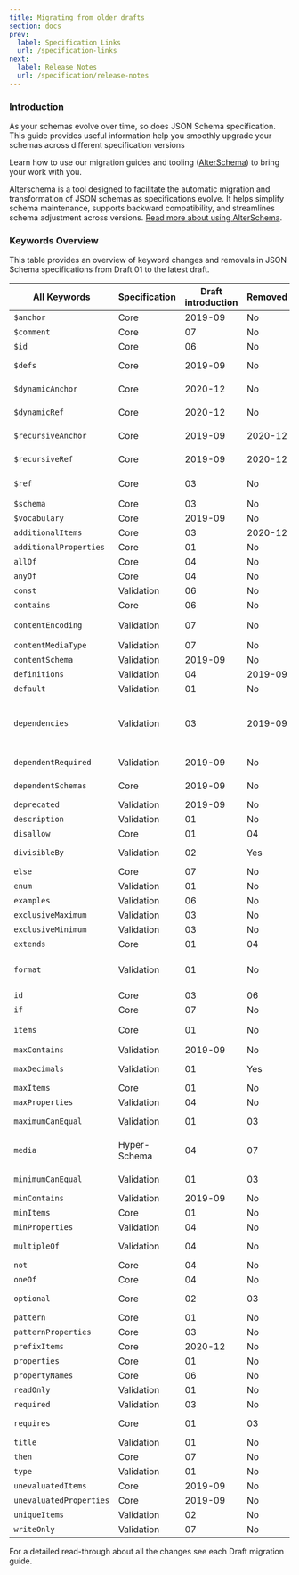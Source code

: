 ```yaml
---
title: Migrating from older drafts
section: docs
prev: 
  label: Specification Links
  url: /specification-links
next: 
  label: Release Notes
  url: /specification/release-notes
---
```


### Introduction

As your schemas evolve over time, so does JSON Schema specification. This guide provides useful information help you smoothly upgrade your schemas across different specification versions

Learn how to use our migration guides and tooling ([AlterSchema](https://alterschema.sourcemeta.com/)) to bring your work with you.

Alterschema is a tool designed to facilitate the automatic migration and transformation of JSON schemas as specifications evolve. It helps simplify schema maintenance, supports backward compatibility, and streamlines schema adjustment across versions. [Read more about using AlterSchema](https://github.com/sourcemeta/alterschema?tab=readme-ov-file).

### Keywords Overview

This table provides an overview of keyword changes and removals in JSON Schema specifications from Draft 01 to the latest draft.

| All Keywords            | Specification | Draft introduction | Removed | Changed                                                                        |
| ----------------------- | ------------- | ------------------ | ------- | ------------------------------------------------------------------------------ |
| `$anchor`               | Core          | 2019-09            | No      | Partially replaced `$id`                                                       |
| `$comment`              | Core          | 07                 | No      |                                                                                |
| `$id`                   | Core          | 06                 | No      | Replaced `id`                                                                  |
| `$defs`                 | Core          | 2019-09            | No      | Replaced `definitions`                                                         |
| `$dynamicAnchor`        | Core          | 2020-12            | No      | Replaced `$recursiveAnchor`                                                    |
| `$dynamicRef`           | Core          | 2020-12            | No      | Replaced `$recursiveRef`                                                       |
| `$recursiveAnchor`      | Core          | 2019-09            | 2020-12 | Replaced by `$dynamicAnchor`                                                   |
| `$recursiveRef`         | Core          | 2019-09            | 2020-12 | Replaced by `$dynamicRef`                                                      |
| `$ref`                  | Core          | 03                 | No      | Modified in 2019-09                                                            |
| `$schema`               | Core          | 03                 | No      | No                                                                             |
| `$vocabulary`           | Core          | 2019-09            | No      | No                                                                             |
| `additionalItems`       | Core          | 03                 | 2020-12 | Replaced by `items`                                                            |
| `additionalProperties`  | Core          | 01                 | No      | No                                                                             |
| `allOf`                 | Core          | 04                 | No      | No                                                                             |
| `anyOf`                 | Core          | 04                 | No      | No                                                                             |
| `const`                 | Validation    | 06                 | No      | No                                                                             |
| `contains`              | Core          | 06                 | No      | No                                                                             |
| `contentEncoding`       | Validation    | 07                 | No      | Replaced `media`.`binaryEncoding`                                              |
| `contentMediaType`      | Validation    | 07                 | No      | Replaced `media`.`type`                                                        |
| `contentSchema`         | Validation    | 2019-09            | No      | No                                                                             |
| `definitions`           | Validation    | 04                 | 2019-09 | Replaced by` $defs`                                                            |
| `default`               | Validation    | 01                 | No      | No                                                                             |
| `dependencies`          | Validation    | 03                 | 2019-09 | Replaced `requires` and replaced by `dependentSchemas` and `dependentRequired` |
| `dependentRequired`     | Validation    | 2019-09            | No      | Partially replaced `dependencies`                                              |
| `dependentSchemas`      | Core          | 2019-09            | No      | Partially replaced `dependencies`                                              |
| `deprecated`            | Validation    | 2019-09            | No      | No                                                                             |
| `description`           | Validation    | 01                 | No      | No                                                                             |
| `disallow`              | Core          | 01                 | 04      | Replaced by `not`                                                              |
| `divisibleBy`           | Validation    | 02                 | Yes     | Replaced by `multipleOf`                                                       |
| `else`                  | Core          | 07                 | No      | No                                                                             |
| `enum`                  | Validation    | 01                 | No      | No                                                                             |
| `examples`              | Validation    | 06                 | No      | No                                                                             |
| `exclusiveMaximum`      | Validation    | 03                 | No      | Modified in 04                                                                |
| `exclusiveMinimum`      | Validation    | 03                 | No      | Modified in 04                                                                |
| `extends`               | Core          | 01                 | 04      | Replaced by `allOf`                                                            |
| `format`                | Validation    | 01                 | No      | Modified in 04, 06, 07, 2019-09, and 2020-12                                   |
| `id`                    | Core          | 03                 | 06      | Replaced by `$id`                                                              |
| `if`                    | Core          | 07                 | No      | No                                                                             |
| `items`                 | Core          | 01                 | No      | Changed in 2020-12                                                            |
| `maxContains`           | Validation    | 2019-09            | No      | No                                                                             |
| `maxDecimals`           | Validation    | 01                 | Yes     | Replaced by `divisibleBy`                                                      |
| `maxItems`             | Core    | 01                 | No      | No                                                                             |
| `maxProperties`         | Validation    | 04                 | No      | No                                                                             |
| `maximumCanEqual`       | Validation    | 01                 | 03      | Replaced by `exclusiveMaximum`                                                 |
| `media`                 | Hyper-Schema  | 04                 | 07      | Replaced by `contentEncoding` and `contentMediaType`                           |
| `minimumCanEqual`       | Validation    | 01                 | 03      | Replaced by `exclusiveMinimum`                                                 |
| `minContains`           | Validation    | 2019-09            | No      | No                                                                             |
| `minItems`             | Core    | 01                 | No      | No                                                                             |
| `minProperties`         | Validation    | 04                 | No      | No                                                                             |
| `multipleOf`            | Validation    | 04                 | No      | Replaced `divisibleBy`                                                         |
| `not`                   | Core          | 04                 | No      | No                                                                             |
| `oneOf`                 | Core          | 04                 | No      | No                                                                             |
| `optional`              | Core          | 02                 | 03      | Replaced by `required`                                                         |
| `pattern`               | Core          | 01                 | No      | No                                                                             |
| `patternProperties`     | Core          | 03                 | No      | No                                                                             |
| `prefixItems`           | Core          | 2020-12            | No      | Replaced `items`                                                               |
| `properties`            | Core          | 01                 | No      | No                                                                             |
| `propertyNames`         | Core          | 06                 | No      | No                                                                             |
| `readOnly`              | Validation    | 01                 | No      | No                                                                             |
| `required`              | Validation    | 03                 | No      | No                                                                             |
| `requires`              | Core          | 01                 | 03      | Replaced by `dependencies`                                                     |
| `title`                 | Validation    | 01                 | No      | No                                                                             |
| `then`                  | Core          | 07                 | No      | No                                                                             |
| `type`                  | Validation    | 01                 | No      | Modified in 04                                                                 |
| `unevaluatedItems`      | Core          | 2019-09            | No      | No                                                                             |
| `unevaluatedProperties` | Core          | 2019-09            | No      | No                                                                             |
| `uniqueItems`           | Validation    | 02                 | No      | No                                                                             |
| `writeOnly`             | Validation    | 07                 | No      | No                                                                             |

For a detailed read-through about all the changes see each Draft migration guide.
